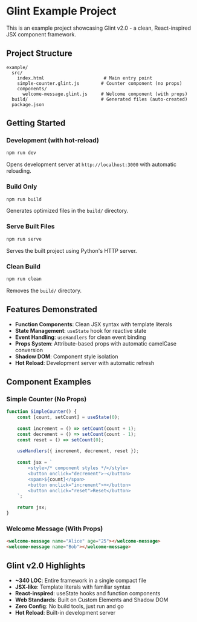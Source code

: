 # Glint Example Project

This is an example project showcasing Glint v2.0 - a clean, React-inspired JSX component framework.

## Project Structure

```
example/
  src/
    index.html                      # Main entry point
    simple-counter.glint.js        # Counter component (no props)
    components/
      welcome-message.glint.js     # Welcome component (with props)
  build/                           # Generated files (auto-created)
  package.json
```

## Getting Started

### Development (with hot-reload)
```bash
npm run dev
```
Opens development server at `http://localhost:3000` with automatic reloading.

### Build Only
```bash
npm run build
```
Generates optimized files in the `build/` directory.

### Serve Built Files
```bash
npm run serve
```
Serves the built project using Python's HTTP server.

### Clean Build
```bash
npm run clean
```
Removes the `build/` directory.

## Features Demonstrated

- **Function Components**: Clean JSX syntax with template literals
- **State Management**: `useState` hook for reactive state
- **Event Handling**: `useHandlers` for clean event binding
- **Props System**: Attribute-based props with automatic camelCase conversion
- **Shadow DOM**: Component style isolation
- **Hot Reload**: Development server with automatic refresh

## Component Examples

### Simple Counter (No Props)
```javascript
function SimpleCounter() {
    const [count, setCount] = useState(0);
    
    const increment = () => setCount(count + 1);
    const decrement = () => setCount(count - 1);
    const reset = () => setCount(0);
    
    useHandlers({ increment, decrement, reset });
    
    const jsx = `
        <style>/* component styles */</style>
        <button onclick="decrement">-</button>
        <span>${count}</span>
        <button onclick="increment">+</button>
        <button onclick="reset">Reset</button>
    `;
    
    return jsx;
}
```

### Welcome Message (With Props)
```html
<welcome-message name="Alice" age="25"></welcome-message>
<welcome-message name="Bob"></welcome-message>
```

## Glint v2.0 Highlights

- **~340 LOC**: Entire framework in a single compact file
- **JSX-like**: Template literals with familiar syntax
- **React-inspired**: useState hooks and function components
- **Web Standards**: Built on Custom Elements and Shadow DOM
- **Zero Config**: No build tools, just run and go
- **Hot Reload**: Built-in development server